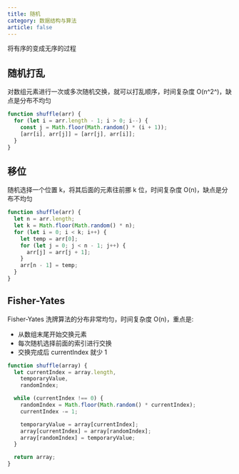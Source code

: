 ```yaml
---
title: 随机
category: 数据结构与算法
article: false
---
```


将有序的变成无序的过程

## 随机打乱

对数组元素进行一次或多次随机交换，就可以打乱顺序，时间复杂度 O(n^2^)，缺点是分布不均匀

```js
function shuffle(arr) {
  for (let i = arr.length - 1; i > 0; i--) {
    const j = Math.floor(Math.random() * (i + 1));
    [arr[i], arr[j]] = [arr[j], arr[i]];
  }
}
```

## 移位

随机选择一个位置 k，将其后面的元素往前挪 k 位，时间复杂度 O(n)，缺点是分布不均匀

```js
function shuffle(arr) {
  let n = arr.length;
  let k = Math.floor(Math.random() * n);
  for (let i = 0; i < k; i++) {
    let temp = arr[0];
    for (let j = 0; j < n - 1; j++) {
      arr[j] = arr[j + 1];
    }
    arr[n - 1] = temp;
  }
}
```

## Fisher-Yates

Fisher-Yates 洗牌算法的分布非常均匀，时间复杂度 O(n)，重点是:

+ 从数组末尾开始交换元素
+ 每次随机选择前面的索引进行交换
+ 交换完成后 currentIndex 就少 1

```js
function shuffle(array) {
  let currentIndex = array.length,
    temporaryValue,
    randomIndex;

  while (currentIndex !== 0) {
    randomIndex = Math.floor(Math.random() * currentIndex);
    currentIndex -= 1;

    temporaryValue = array[currentIndex];
    array[currentIndex] = array[randomIndex];
    array[randomIndex] = temporaryValue;
  }

  return array;
}
```

<!-- todo -->
